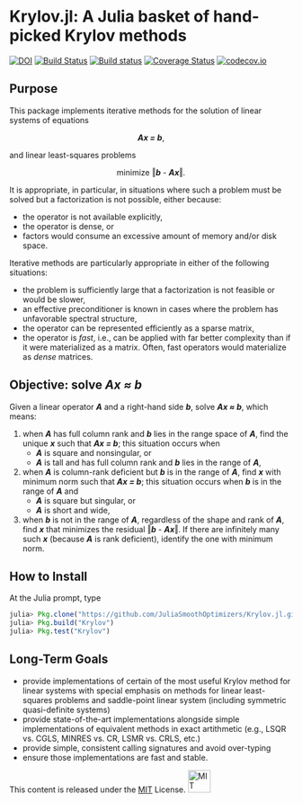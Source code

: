 # Krylov.jl: A Julia basket of hand-picked Krylov methods

[![DOI](https://zenodo.org/badge/31977760.svg)](https://zenodo.org/badge/latestdoi/31977760)
[![Build Status](https://travis-ci.org/JuliaSmoothOptimizers/Krylov.jl.svg?branch=master)](https://travis-ci.org/JuliaSmoothOptimizers/Krylov.jl)
[![Build status](https://ci.appveyor.com/api/projects/status/3xt558lune9f5r2v?svg=true)](https://ci.appveyor.com/project/dpo/krylov-jl)
[![Coverage Status](https://coveralls.io/repos/github/JuliaSmoothOptimizers/Krylov.jl/badge.svg?branch=master)](https://coveralls.io/github/JuliaSmoothOptimizers/Krylov.jl?branch=master)
[![codecov.io](https://codecov.io/github/JuliaSmoothOptimizers/Krylov.jl/coverage.svg?branch=master)](https://codecov.io/github/JuliaSmoothOptimizers/Krylov.jl?branch=master)

## Purpose

This package implements iterative methods for the solution of linear systems of equations
<p align="center">
  <b><i>Ax = b</i></b>,
</p>
and linear least-squares problems
<p align="center">
  minimize ‖<b><i>b</i></b> - <b><i>Ax</i></b>‖.
</p>

It is appropriate, in particular, in situations where such a problem must be solved but a factorization is not possible, either because:
* the operator is not available explicitly,
* the operator is dense, or
* factors would consume an excessive amount of memory and/or disk space.

Iterative methods are particularly appropriate in either of the following situations:
* the problem is sufficiently large that a factorization is not feasible or would be slower,
* an effective preconditioner is known in cases where the problem has unfavorable spectral structure,
* the operator can be represented efficiently as a sparse matrix,
* the operator is *fast*, i.e., can be applied with far better complexity than if it were materialized as a matrix. Often, fast operators would materialize as *dense* matrices.

## Objective: solve *Ax ≈ b*

Given a linear operator **_A_** and a right-hand side **_b_**, solve **_Ax ≈ b_**, which means:

1. when **_A_** has full column rank and **_b_** lies in the range space of **_A_**, find the unique **_x_** such that **_Ax = b_**; this situation occurs when
   * **_A_** is square and nonsingular, or
   * **_A_** is tall and has full column rank and **_b_** lies in the range of **_A_**,
2. when **_A_** is column-rank deficient but **_b_** is in the range of **_A_**, find **_x_** with minimum norm such that **_Ax = b_**; this situation occurs when **_b_** is in the range of **_A_** and
   * **_A_** is square but singular, or
   * **_A_** is short and wide,
3. when **_b_** is not in the range of **_A_**, regardless of the shape and rank of **_A_**, find **_x_** that minimizes the residual ‖**_b_** - **_Ax_**‖. If there are infinitely many such **_x_** (because **_A_** is rank deficient), identify the one with minimum norm.

## How to Install

At the Julia prompt, type

````JULIA
julia> Pkg.clone("https://github.com/JuliaSmoothOptimizers/Krylov.jl.git")
julia> Pkg.build("Krylov")
julia> Pkg.test("Krylov")
````

## Long-Term Goals

* provide implementations of certain of the most useful Krylov method for
  linear systems with special emphasis on methods for linear least-squares
  problems and saddle-point linear system (including symmetric quasi-definite
  systems)
* provide state-of-the-art implementations alongside simple implementations of
  equivalent methods in exact artithmetic (e.g., LSQR vs. CGLS, MINRES vs. CR,
  LSMR vs. CRLS, etc.)
* provide simple, consistent calling signatures and avoid over-typing
* ensure those implementations are fast and stable.

This content is released under the [MIT](http://opensource.org/licenses/MIT) License.
<a rel="license" href="http://opensource.org/licenses/MIT">
<img alt="MIT license" height="40" src="http://upload.wikimedia.org/wikipedia/commons/c/c3/License_icon-mit.svg" /></a>
